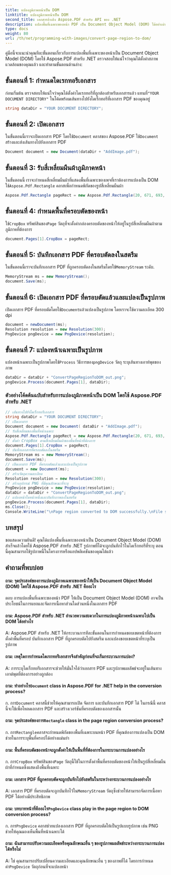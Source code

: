 ```yaml
---
title: แปลงภูมิภาคหน้าเป็น DOM
linktitle: แปลงภูมิภาคหน้าเป็น DOM
second_title: เอกสารอ้างอิง Aspose.PDF สำหรับ API ของ .NET
description: แปลงพื้นที่เฉพาะของหน้า PDF เป็น Document Object Model (DOM) ได้อย่างง่ายดายด้วย Aspose.PDF สำหรับ .NET
type: docs
weight: 80
url: /th/net/programming-with-images/convert-page-region-to-dom/
---
```

คู่มือนี้จะแนะนำคุณทีละขั้นตอนเกี่ยวกับการแปลงพื้นที่เฉพาะของหน้าเป็น Document Object Model (DOM) โดยใช้ Aspose.PDF สำหรับ .NET ตรวจสอบให้แน่ใจว่าคุณได้ตั้งค่าสภาพแวดล้อมของคุณแล้ว และทำตามขั้นตอนด้านล่าง:

## ขั้นตอนที่ 1: กำหนดไดเรกทอรีเอกสาร

ก่อนเริ่มต้น ตรวจสอบให้แน่ใจว่าคุณได้ตั้งค่าไดเรกทอรีที่ถูกต้องสำหรับเอกสารแล้ว แทนที่`"YOUR DOCUMENT DIRECTORY"` ในโค้ดพร้อมเส้นทางไปยังไดเร็กทอรีที่เอกสาร PDF ของคุณอยู่

```csharp
string dataDir = "YOUR DOCUMENT DIRECTORY";
```

## ขั้นตอนที่ 2: เปิดเอกสาร

 ในขั้นตอนนี้เราจะเปิดเอกสาร PDF โดยใช้`Document` คลาสของ Aspose.PDF ใช้`Document` สร้างและส่งเส้นทางไปยังเอกสาร PDF

```csharp
Document document = new Document(dataDir + "AddImage.pdf");
```

## ขั้นตอนที่ 3: รับสี่เหลี่ยมผืนผ้าภูมิภาคหน้า

 ในขั้นตอนนี้ เราจะกำหนดสี่เหลี่ยมผืนผ้าที่แสดงพื้นที่เฉพาะของเพจที่เราต้องการแปลงเป็น DOM ใช้`Aspose.Pdf.Rectangle` คลาสเพื่อกำหนดพิกัดของรูปสี่เหลี่ยมผืนผ้า

```csharp
Aspose.Pdf.Rectangle pageRect = new Aspose.Pdf.Rectangle(20, 671, 693, 1125);
```

## ขั้นตอนที่ 4: กำหนดพื้นที่ครอบตัดของหน้า

 ใช้`CropBox` ทรัพย์สินของ`Page` วัตถุที่จะตั้งค่ากล่องครอบตัดของหน้าให้อยู่ในรูปสี่เหลี่ยมผืนผ้าตามภูมิภาคที่ต้องการ

```csharp
document.Pages[1].CropBox = pageRect;
```

## ขั้นตอนที่ 5: บันทึกเอกสาร PDF ที่ครอบตัดลงในสตรีม

 ในขั้นตอนนี้เราจะบันทึกเอกสาร PDF ที่ถูกครอบตัดลงในสตรีมโดยใช้`MemoryStream` ระดับ.

```csharp
MemoryStream ms = new MemoryStream();
document.Save(ms);
```

## ขั้นตอนที่ 6: เปิดเอกสาร PDF ที่ครอบตัดแล้วและแปลงเป็นรูปภาพ

 เปิดเอกสาร PDF ที่ครอบตัดโดยใช้`Document`แล้วแปลงเป็นรูปภาพ โดยเราจะใช้ความละเอียด 300 dpi

```csharp
document = newDocument(ms);
Resolution resolution = new Resolution(300);
PngDevice pngDevice = new PngDevice(resolution);
```

## ขั้นตอนที่ 7: แปลงหน้าเฉพาะเป็นรูปภาพ

 แปลงหน้าเฉพาะเป็นรูปภาพโดยใช้`Process` วิธีการของ`pngDevice` วัตถุ ระบุเส้นทางเอาท์พุตของภาพ

```csharp
dataDir = dataDir + "ConvertPageRegionToDOM_out.png";
pngDevice.Process(document.Pages[1], dataDir);
```

### ตัวอย่างโค้ดต้นฉบับสำหรับการแปลงภูมิภาคหน้าเป็น DOM โดยใช้ Aspose.PDF สำหรับ .NET 
```csharp
// เส้นทางไปยังไดเร็กทอรีเอกสาร
string dataDir = "YOUR DOCUMENT DIRECTORY";
// เปิดเอกสาร
Document document = new Document( dataDir + "AddImage.pdf");
// รับสี่เหลี่ยมของพื้นที่หน้าเฉพาะ
Aspose.Pdf.Rectangle pageRect = new Aspose.Pdf.Rectangle(20, 671, 693, 1125);
// ตั้งค่า CropBox ตามสี่เหลี่ยมผืนผ้าของพื้นที่หน้าที่ต้องการ
document.Pages[1].CropBox = pageRect;
// บันทึกเอกสารที่ครอบตัดลงในสตรีม
MemoryStream ms = new MemoryStream();
document.Save(ms);
// เปิดเอกสาร PDF ที่ครอบตัดแล้วและแปลงเป็นรูปภาพ
document = new Document(ms);
// สร้างวัตถุความละเอียด
Resolution resolution = new Resolution(300);
// สร้างอุปกรณ์ PNG ที่มีคุณลักษณะที่ระบุ
PngDevice pngDevice = new PngDevice(resolution);
dataDir = dataDir + "ConvertPageRegionToDOM_out.png";
// แปลงหน้าใดหน้าหนึ่งและบันทึกภาพลงในสตรีม
pngDevice.Process(document.Pages[1], dataDir);
ms.Close();
Console.WriteLine("\nPage region converted to DOM successfully.\nFile saved at " + dataDir); 
```

## บทสรุป

ขอแสดงความยินดี! คุณได้แปลงพื้นที่เฉพาะของหน้าเป็น Document Object Model (DOM) สำเร็จแล้วโดยใช้ Aspose.PDF สำหรับ .NET รูปภาพที่ได้จะถูกบันทึกไว้ในไดเร็กทอรีที่ระบุ ตอนนี้คุณสามารถใช้รูปภาพนี้ในโครงการหรือแอปพลิเคชันของคุณได้แล้ว

## คำถามที่พบบ่อย

#### ถาม: จุดประสงค์ของการแปลงภูมิภาคเฉพาะของหน้าให้เป็น Document Object Model (DOM) โดยใช้ Aspose.PDF สำหรับ .NET คืออะไร

ตอบ การแปลงพื้นที่เฉพาะของหน้า PDF ให้เป็น Document Object Model (DOM) อาจเป็นประโยชน์ในการแยกและจัดการเนื้อหาส่วนใดส่วนหนึ่งในเอกสาร PDF

#### ถาม: Aspose.PDF สำหรับ .NET อำนวยความสะดวกในการแปลงภูมิภาคหน้าเฉพาะไปเป็น DOM ได้อย่างไร

A: Aspose.PDF สำหรับ .NET ให้กระบวนการทีละขั้นตอนในการกำหนดขอบเขตหน้าที่ต้องการ ตั้งค่าพื้นที่ครอป บันทึกเอกสาร PDF ที่ถูกครอบตัดไปยังสตรีม และแปลงขอบเขตหน้าที่ระบุเป็นรูปภาพ

#### ถาม: เหตุใดการกำหนดไดเรกทอรีเอกสารจึงสำคัญก่อนที่จะเริ่มกระบวนการแปลง?

A: การระบุไดเร็กทอรีเอกสารจะช่วยให้มั่นใจได้ว่าเอกสาร PDF และรูปภาพผลลัพธ์จะอยู่ในเส้นทางเอาต์พุตที่ต้องการอย่างถูกต้อง

####  ถาม: ทำอย่างไร`Document` class in Aspose.PDF for .NET help in the conversion process?

 ก. การ`Document` คลาสนี้ช่วยให้คุณสามารถเปิด จัดการ และบันทึกเอกสาร PDF ได้ ในกรณีนี้ คลาสนี้จะใช้เพื่อโหลดเอกสาร PDF และสร้างเวอร์ชันที่ครอบตัดของเอกสารนั้น

####  ถาม: จุดประสงค์ของการ`Rectangle` class in the page region conversion process?

 ก. การ`Rectangle`คลาสจะกำหนดพิกัดของพื้นที่เฉพาะบนหน้า PDF ที่คุณต้องการแปลงเป็น DOM ช่วยในการระบุพื้นที่ครอปได้อย่างแม่นยำ

#### ถาม: พื้นที่ครอบตัดของหน้าจะถูกตั้งค่าให้เป็นพื้นที่ที่ต้องการในกระบวนการแปลงอย่างไร

 ก. การ`CropBox` ทรัพย์สินของ`Page` วัตถุนี้ใช้ในการตั้งค่าพื้นที่ครอบตัดของหน้าให้เป็นรูปสี่เหลี่ยมผืนผ้าที่กำหนดซึ่งแสดงถึงพื้นที่เฉพาะ

#### ถาม: เอกสาร PDF ที่ถูกครอบตัดจะถูกบันทึกไปยังสตรีมในระหว่างกระบวนการแปลงอย่างไร

 A: เอกสาร PDF ที่ครอบตัดจะถูกบันทึกไว้ใน`MemoryStream` วัตถุซึ่งช่วยให้สามารถจัดการเนื้อหา PDF ได้อย่างมีประสิทธิภาพ

####  ถาม: บทบาทหน้าที่คืออะไร`PngDevice` class play in the page region to DOM conversion process?

 ก. การ`PngDevice` คลาสช่วยแปลงเอกสาร PDF ที่ถูกครอบตัดให้เป็นรูปแบบรูปภาพ เช่น PNG ช่วยให้คุณมองเห็นพื้นที่หน้าเฉพาะได้

#### ถาม: ฉันสามารถปรับความละเอียดหรือคุณลักษณะอื่น ๆ ของรูปภาพผลลัพธ์ระหว่างกระบวนการแปลงได้หรือไม่

 A: ใช่ คุณสามารถปรับเปลี่ยนความละเอียดและคุณลักษณะอื่น ๆ ของภาพที่ได้ โดยการกำหนดค่า`PngDevice` วัตถุก่อนที่จะแปลงหน้า